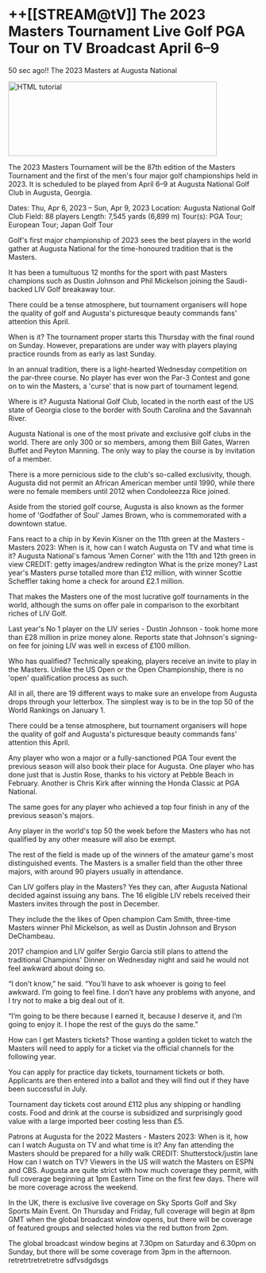# ++[[STREAM@tV]] The 2023 Masters Tournament Live Golf PGA Tour on TV Broadcast April 6–9

50 sec ago!! The 2023 Masters at Augusta National

<a href="https://tubiliv.xyz/The-Masters-Golf-2023/"><img src="https://i.postimg.cc/prP5c25x/wnb.png" alt="HTML tutorial" style="width:420px;height:150px;"></a>

The 2023 Masters Tournament will be the 87th edition of the Masters Tournament and the first of the men's four major golf championships held in 2023. It is scheduled to be played from April 6–9 at Augusta National Golf Club in Augusta, Georgia.

Dates: Thu, Apr 6, 2023 – Sun, Apr 9, 2023
Location: Augusta National Golf Club
Field: 88 players
Length: 7,545 yards (6,899 m)
Tour(s): PGA Tour; European Tour; Japan Golf Tour

Golf's first major championship of 2023 sees the best players in the world gather at Augusta National for the time-honoured tradition that is the Masters.

It has been a tumultuous 12 months for the sport with past Masters champions such as Dustin Johnson and Phil Mickelson joining the Saudi-backed LIV Golf breakaway tour.

There could be a tense atmosphere, but tournament organisers will hope the quality of golf and Augusta's picturesque beauty commands fans' attention this April.

When is it? The tournament proper starts this Thursday with the final round on Sunday. However, preparations are under way with players playing practice rounds from as early as last Sunday.

In an annual tradition, there is a light-hearted Wednesday competition on the par-three course. No player has ever won the Par-3 Contest and gone on to win the Masters, a 'curse' that is now part of tournament legend.

Where is it? Augusta National Golf Club, located in the north east of the US state of Georgia close to the border with South Carolina and the Savannah River.

Augusta National is one of the most private and exclusive golf clubs in the world. There are only 300 or so members, among them Bill Gates, Warren Buffet and Peyton Manning. The only way to play the course is by invitation of a member.

There is a more pernicious side to the club's so-called exclusivity, though. Augusta did not permit an African American member until 1990, while there were no female members until 2012 when Condoleezza Rice joined.

Aside from the storied golf course, Augusta is also known as the former home of 'Godfather of Soul' James Brown, who is commemorated with a downtown statue.

Fans react to a chip in by Kevin Kisner on the 11th green at the Masters - Masters 2023: When is it, how can I watch Augusta on TV and what time is it? Augusta National's famous 'Amen Corner' with the 11th and 12th green in view CREDIT: getty images/andrew redington What is the prize money? Last year's Masters purse totalled more than £12 million, with winner Scottie Scheffler taking home a check for around £2.1 million.

That makes the Masters one of the most lucrative golf tournaments in the world, although the sums on offer pale in comparison to the exorbitant riches of LIV Golf.

Last year's No 1 player on the LIV series - Dustin Johnson - took home more than £28 million in prize money alone. Reports state that Johnson's signing-on fee for joining LIV was well in excess of £100 million.

Who has qualified? Technically speaking, players receive an invite to play in the Masters. Unlike the US Open or the Open Championship, there is no 'open' qualification process as such.

All in all, there are 19 different ways to make sure an envelope from Augusta drops through your letterbox. The simplest way is to be in the top 50 of the World Rankings on January 1.

There could be a tense atmosphere, but tournament organisers will hope the quality of golf and Augusta's picturesque beauty commands fans' attention this April.

Any player who won a major or a fully-sanctioned PGA Tour event the previous season will also book their place for Augusta. One player who has done just that is Justin Rose, thanks to his victory at Pebble Beach in February. Another is Chris Kirk after winning the Honda Classic at PGA National.

The same goes for any player who achieved a top four finish in any of the previous season's majors.

Any player in the world's top 50 the week before the Masters who has not qualified by any other measure will also be exempt.

The rest of the field is made up of the winners of the amateur game's most distinguished events. The Masters is a smaller field than the other three majors, with around 90 players usually in attendance.

Can LIV golfers play in the Masters? Yes they can, after Augusta National decided against issuing any bans. The 16 eligible LIV rebels received their Masters invites through the post in December.

They include the the likes of Open champion Cam Smith, three-time Masters winner Phil Mickelson, as well as Dustin Johnson and Bryson DeChambeau.

2017 champion and LIV golfer Sergio Garcia still plans to attend the traditional Champions' Dinner on Wednesday night and said he would not feel awkward about doing so.

“I don’t know,” he said. “You’ll have to ask whoever is going to feel awkward. I’m going to feel fine. I don’t have any problems with anyone, and I try not to make a big deal out of it.

“I’m going to be there because I earned it, because I deserve it, and I’m going to enjoy it. I hope the rest of the guys do the same.”

How can I get Masters tickets? Those wanting a golden ticket to watch the Masters will need to apply for a ticket via the official channels for the following year.

You can apply for practice day tickets, tournament tickets or both. Applicants are then entered into a ballot and they will find out if they have been successful in July.

Tournament day tickets cost around £112 plus any shipping or handling costs. Food and drink at the course is subsidized and surprisingly good value with a large imported beer costing less than £5.

Patrons at Augusta for the 2022 Masters - Masters 2023: When is it, how can I watch Augusta on TV and what time is it? Any fan attending the Masters should be prepared for a hilly walk CREDIT: Shutterstock/justin lane How can I watch on TV? Viewers in the US will watch the Masters on ESPN and CBS. Augusta are quite strict with how much coverage they permit, with full coverage beginning at 1pm Eastern Time on the first few days. There will be more coverage across the weekend.

In the UK, there is exclusive live coverage on Sky Sports Golf and Sky Sports Main Event. On Thursday and Friday, full coverage will begin at 8pm GMT when the global broadcast window opens, but there will be coverage of featured groups and selected holes via the red button from 2pm.

The global broadcast window begins at 7.30pm on Saturday and 6.30pm on Sunday, but there will be some coverage from 3pm in the afternoon. retretrtretretretre sdfvsdgdsgs
